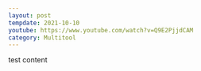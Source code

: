 ```yaml
---
layout: post
tempdate: 2021-10-10
youtube: https://www.youtube.com/watch?v=Q9E2PjjdCAM
category: Multitool
---
```

test content